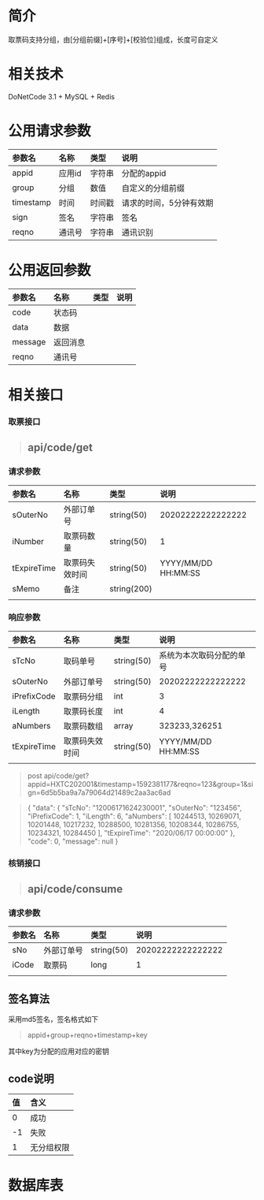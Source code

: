# 简介
取票码支持分组，由[分组前缀]+[序号]+[校验位]组成，长度可自定义

# 相关技术
DoNetCode 3.1 + MySQL + Redis

# 公用请求参数
|参数名|名称|类型|说明|
|:--|:--|:--|:--|
|appid|应用id|字符串|分配的appid|
|group|分组|数值|自定义的分组前缀|
|timestamp|时间|时间戳|请求的时间，5分钟有效期|
|sign|签名|字符串|签名|
|reqno|通讯号|字符串|通讯识别

# 公用返回参数
|参数名|名称|类型|说明|
|:--|:--|:--|:--|
|code|状态码|
|data|数据|
|message|返回消息|
|reqno|通讯号|

# 相关接口
### 取票接口
>## api/code/get

### 请求参数
|参数名|名称|类型|说明|
|:--|:--|:--|:--|
|sOuterNo|外部订单号|string(50)|20202222222222222|
|iNumber|取票码数量|string(50)|1|
|tExpireTime|取票码失效时间|string(50)|YYYY/MM/DD HH:MM:SS|
|sMemo|备注|string(200)||
||||

### 响应参数
|参数名|名称|类型|说明|
|:--|:--|:--|:--|
|sTcNo|取码单号|string(50)|系统为本次取码分配的单号
|sOuterNo|外部订单号|string(50)|20202222222222222|
|iPrefixCode|取票码分组|int|3|
|iLength|取票码长度|int|4|
|aNumbers|取票码数组|array|323233,326251|
|tExpireTime|取票码失效时间|string(50)|YYYY/MM/DD HH:MM:SS|
||||


>post api/code/get?appid=HXTC202001&timestamp=1592381177&reqno=123&group=1&sign=6d5b5ba9a7a79064d21489c2aa3ac6ad

>{
    "data": {
        "sTcNo": "12006171624230001",
        "sOuterNo": "123456",
        "iPrefixCode": 1,
        "iLength": 6,
        "aNumbers": [
            10244513,
            10269071,
            10201448,
            10217232,
            10288500,
            10281356,
            10208344,
            10286755,
            10234321,
            10284450
        ],
        "tExpireTime": "2020/06/17 00:00:00"
    },
    "code": 0,
    "message": null
}

### 核销接口
>## api/code/consume
### 请求参数
|参数名|名称|类型|说明|
|:--|:--|:--|:--|
|sNo|外部订单号|string(50)|20202222222222222|
|iCode|取票码|long|1|
||||


## 签名算法
采用md5签名，签名格式如下
>appid+group+reqno+timestamp+key

其中key为分配的应用对应的密钥

## code说明
|值|含义|
|:--|:--|
|0|成功|
|-1|失败|
|1|无分组权限|

# 数据库表